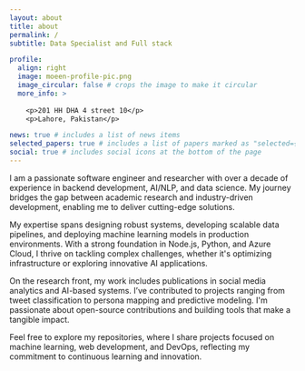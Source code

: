 ```yaml
---
layout: about
title: about
permalink: /
subtitle: Data Specialist and Full stack 

profile:
  align: right
  image: moeen-profile-pic.png
  image_circular: false # crops the image to make it circular
  more_info: >
    
    <p>201 HH DHA 4 street 10</p>
    <p>Lahore, Pakistan</p>

news: true # includes a list of news items
selected_papers: true # includes a list of papers marked as "selected={true}"
social: true # includes social icons at the bottom of the page
---
```


I am a passionate software engineer and researcher with over a decade of experience in backend development, AI/NLP, and data science. My journey bridges the gap between academic research and industry-driven development, enabling me to deliver cutting-edge solutions.

My expertise spans designing robust systems, developing scalable data pipelines, and deploying machine learning models in production environments. With a strong foundation in Node.js, Python, and Azure Cloud, I thrive on tackling complex challenges, whether it's optimizing infrastructure or exploring innovative AI applications.

On the research front, my work includes publications in social media analytics and AI-based systems. I’ve contributed to projects ranging from tweet classification to persona mapping and predictive modeling. I'm passionate about open-source contributions and building tools that make a tangible impact.

Feel free to explore my repositories, where I share projects focused on machine learning, web development, and DevOps, reflecting my commitment to continuous learning and innovation.
